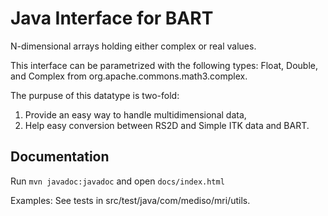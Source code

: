 # Java Interface for BART

N-dimensional arrays holding either complex or real values.

This interface can be parametrized with the following types: Float, Double, and Complex from org.apache.commons.math3.complex.

The purpuse of this datatype is two-fold:
 1. Provide an easy way to handle multidimensional data,
 2. Help easy conversion between RS2D and Simple ITK data and BART.

## Documentation

Run `mvn javadoc:javadoc` and open `docs/index.html`

Examples: See tests in src/test/java/com/mediso/mri/utils.
